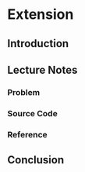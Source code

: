# Extension

## Introduction

## Lecture Notes

### Problem

### Source Code

### Reference

## Conclusion
